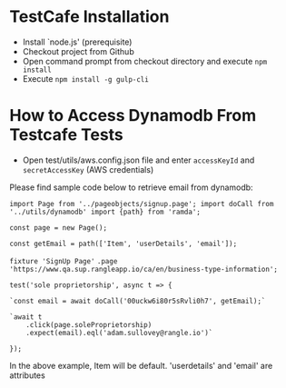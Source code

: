 
# TestCafe Installation

* Install `node.js' (prerequisite)
* Checkout project from Github
* Open command prompt from checkout directory and execute `npm install`
* Execute `npm install -g gulp-cli` 

# How to Access Dynamodb From Testcafe Tests

* Open test/utils/aws.config.json file and enter `accessKeyId` and `secretAccessKey` (AWS credentials)

Please find sample code below to retrieve email from dynamodb: 

`import Page from '../pageobjects/signup.page';
import doCall from '../utils/dynamodb'
import {path} from 'ramda';`

`const page = new Page();`

`const getEmail = path(['Item', 'userDetails', 'email']);`

`fixture 'SignUp Page'`
    `.page 'https://www.qa.sup.rangleapp.io/ca/en/business-type-information';`

`test('sole proprietorship', async t => {`

    `const email = await doCall('00uckw6i80r5sRvli0h7', getEmail);`

    `await t        
        .click(page.soleProprietorship)
        .expect(email).eql('adam.sullovey@rangle.io')`

`});`

In the above example, Item will be default. 'userdetails' and 'email' are attributes

         